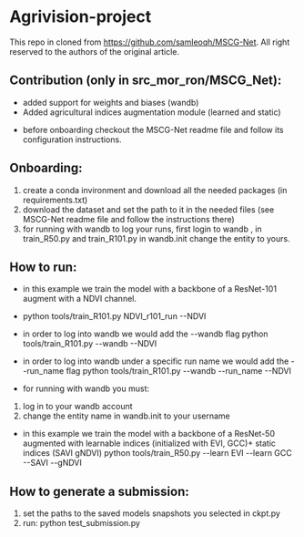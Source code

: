 # Agrivision-project

This repo in cloned from https://github.com/samleoqh/MSCG-Net.
All right reserved to the authors of the original article.

## Contribution (only in src_mor_ron/MSCG_Net):
- added support for weights and biases (wandb)
- Added agricultural indices augmentation module (learned and static)

* before onboarding checkout the MSCG-Net readme file and follow its configuration instructions.

## Onboarding:
1. create a conda invironment and download all the needed packages (in requirements.txt)
2. download the dataset and set the path to it in the needed files (see MSCG-Net readme file and follow the instructions there)
3. for running with wandb to log your runs, first login to wandb , in train_R50.py and train_R101.py in wandb.init change the entity to yours.  

## How to run:
- in this example we train the model with a backbone of a ResNet-101 augment with a NDVI channel.
- python tools/train_R101.py NDVI_r101_run  --NDVI

- in order to log into wandb we would add the --wandb flag
python tools/train_R101.py --wandb  --NDVI

- in order to log into wandb under a specific run name we would add the --run_name <name> flag
python tools/train_R101.py --wandb --run_name <name>  --NDVI

* for running with wandb you must:
1. log in to your wandb account
2. change the entity name in wandb.init to your username

- in this example we train the model with a backbone of a ResNet-50 augmented with learnable indices (initialized with EVI, GCC)+ static indices (SAVI gNDVI) 
python tools/train_R50.py --learn EVI --learn GCC --SAVI --gNDVI

## How to generate a submission:
1. set the paths to the saved models snapshots you selected in ckpt.py
2. run: python test_submission.py 
